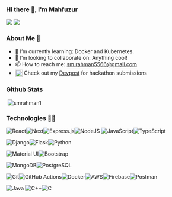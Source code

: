 ### Hi there 👋, I'm Mahfuzur

[![](https://img.shields.io/badge/linkedin-%230077B5.svg?&style=for-the-badge&logo=linkedin&logoColor=white)](https://www.linkedin.com/in/mahfuzur12/)
[![](https://img.shields.io/badge/Gmail-D14836?style=for-the-badge&logo=gmail&logoColor=white)](mailto:sm.rahman5566@gmail.com)


### About Me 👦

- 🌱 I’m currently learning: Docker and Kubernetes.
- 👯 I’m looking to collaborate on: Anything cool!
- 📫 How to reach me: sm.rahman5566@gmail.com
- <img width="20" align="center" alt="Devpost Logo" src="https://pbs.twimg.com/profile_images/625987202909085696/KKYbLP8y_400x400.jpg"> Check out my <a href="http://devpost.com/smrahman5566">Devpost<a/> for hackathon submissions

### Github Stats
<p>&nbsp;<img align="center" src="https://github-readme-stats.vercel.app/api?username=smrahman1&show_icons=true&locale=en" alt="smrahman1" /></p>



### Technologies 👨‍💻
<img alt="React" src="https://img.shields.io/badge/react%20-%2320232a.svg?&style=for-the-badge&logo=react&logoColor=%2361DAFB"/><img alt="Next" src="https://img.shields.io/badge/nextjs-%23000000.svg?&style=for-the-badge&logo=next.js&logoColor=white"/><img alt="Express.js" src="https://img.shields.io/badge/express.js%20-%23404d59.svg?&style=for-the-badge"/><img alt="NodeJS" src="https://img.shields.io/badge/node.js%20-%2343853D.svg?&style=for-the-badge&logo=node.js&logoColor=white"/> <img alt="JavaScript" src="https://img.shields.io/badge/javascript%20-%23323330.svg?&style=for-the-badge&logo=javascript&logoColor=%23F7DF1E"/><img alt="TypeScript" src="https://img.shields.io/badge/typescript%20-%23007ACC.svg?&style=for-the-badge&logo=typescript&logoColor=white"/> 


<img alt="Django" src="https://img.shields.io/badge/django-%23092E20.svg?style=for-the-badge&logo=django&logoColor=white"/><img alt="Flask" src="https://img.shields.io/badge/flask%20-%23000.svg?&style=for-the-badge&logo=flask&logoColor=white"/><img alt="Python" src="https://img.shields.io/badge/python%20-%2314354C.svg?&style=for-the-badge&logo=python&logoColor=white"/> 


<img alt="Material UI" src="https://img.shields.io/badge/MUI-%230081CB.svg?style=for-the-badge&logo=mui&logoColor=white"/><img alt="Bootstrap" src="https://img.shields.io/badge/bootstrap%20-%23563D7C.svg?&style=for-the-badge&logo=bootstrap&logoColor=white"/>


<img alt="MongoDB" src ="https://img.shields.io/badge/MongoDB-%234ea94b.svg?&style=for-the-badge&logo=mongodb&logoColor=white"/><img alt="PostgreSQL" src="https://img.shields.io/badge/postgres-%23316192.svg?style=for-the-badge&logo=postgresql&logoColor=white"/>


<img alt="Git" src="https://img.shields.io/badge/git%20-%23F05033.svg?&style=for-the-badge&logo=git&logoColor=white"/><img alt="GitHub Actions" src="https://img.shields.io/badge/github%20actions%20-%232671E5.svg?&style=for-the-badge&logo=github%20actions&logoColor=white"/><img alt="Docker" src="https://img.shields.io/badge/docker%20-%230db7ed.svg?&style=for-the-badge&logo=docker&logoColor=white"/><img alt="AWS" src="https://img.shields.io/badge/AWS-%23FF9900.svg?style=for-the-badge&logo=amazon-aws&logoColor=white"/><img alt="Firebase" src="https://img.shields.io/badge/firebase%20-%23039BE5.svg?&style=for-the-badge&logo=firebase"/><img alt="Postman" src="https://img.shields.io/badge/Postman-FF6C37?style=for-the-badge&logo=postman&logoColor=white"/>


<img alt="Java" src="https://img.shields.io/badge/java-%23ED8B00.svg?&style=for-the-badge&logo=java&logoColor=white"/> <img alt="C++" src="https://img.shields.io/badge/c++-%2300599C.svg?style=for-the-badge&logo=c%2B%2B&logoColor=white"/><img alt="C" src="https://img.shields.io/badge/c%20-%2300599C.svg?&style=for-the-badge&logo=c&logoColor=white"/>

